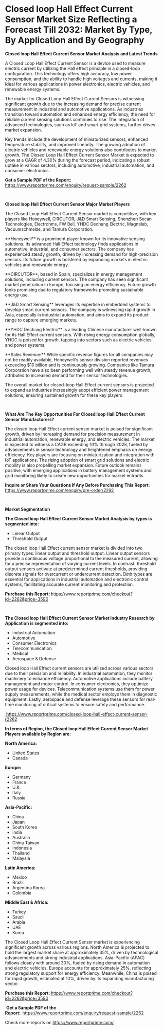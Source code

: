 <p><h1>Closed loop Hall Effect Current Sensor Market Size Reflecting a Forecast Till 2032: Market By Type, By Application and By Geography</h1></p><p><strong>Closed loop Hall Effect Current Sensor Market Analysis and Latest Trends</strong></p>
<p><p>A Closed Loop Hall Effect Current Sensor is a device used to measure electric current by utilizing the Hall effect principle in a closed-loop configuration. This technology offers high accuracy, low power consumption, and the ability to handle high voltages and currents, making it ideal for various applications in power electronics, electric vehicles, and renewable energy systems. </p><p>The market for Closed Loop Hall Effect Current Sensors is witnessing significant growth due to the increasing demand for precise current measurement in industrial and automotive applications. As industries transition toward automation and enhanced energy efficiency, the need for reliable current sensing solutions continues to rise. The integration of advanced technologies, such as IoT and smart grid systems, further drives market expansion. </p><p>Key trends include the development of miniaturized sensors, enhanced temperature stability, and improved linearity. The growing adoption of electric vehicles and renewable energy solutions also contributes to market growth. The Closed Loop Hall Effect Current Sensor Market is expected to grow at a CAGR of 4.30% during the forecast period, indicating a robust uptake in various sectors, including automotive, industrial automation, and consumer electronics.</p></p>
<p><strong>Get a Sample PDF of the Report:&nbsp;</strong> <a href="https://www.reportprime.com/enquiry/request-sample/2262?utm_campaign=2984&utm_medium=2&utm_source=Github&utm_content=ia&utm_term=18032025&utm_id=closed-loop-hall-effect-current-sensor">https://www.reportprime.com/enquiry/request-sample/2262</a></p>
<p>&nbsp;</p>
<p><strong>Closed loop Hall Effect Current Sensor Major Market Players</strong></p>
<p><p>The Closed Loop Hall Effect Current Sensor market is competitive, with key players like Honeywell, CIRCUTOR, J&D Smart Sensing, Shenzhen Socan Technologies, Electrohms, FW Bell, YHDC Dechang Electric, Magnelab, Vacuumschmelze, and Tamura Corporation.</p><p>**Honeywell** is a prominent player known for its innovative sensing solutions. Its advanced Hall Effect technology finds applications in automotive, industrial, and consumer sectors. The company has experienced steady growth, driven by increasing demand for high-precision sensors. Its future growth is bolstered by expanding markets in electric vehicles and renewable energy.</p><p>**CIRCUTOR**, based in Spain, specializes in energy management solutions, including current sensors. The company has seen significant market penetration in Europe, focusing on energy efficiency. Future growth looks promising due to regulatory frameworks promoting sustainable energy use.</p><p>**J&D Smart Sensing** leverages its expertise in embedded systems to develop smart current sensors. The company is witnessing rapid growth in Asia, especially in industrial automation, and aims to expand its product range to capture emerging markets.</p><p>**YHDC Dechang Electric** is a leading Chinese manufacturer well-known for its Hall Effect current sensors. With rising energy consumption globally, YHDC is poised for growth, tapping into sectors such as electric vehicles and power systems.</p><p>**Sales Revenue:** While specific revenue figures for all companies may not be readily available, Honeywell's sensor division reported revenues exceeding $10 billion and is continuously growing. Companies like Tamura Corporation have also been performing well with steady revenue growth, attributed to increased demand for their sensor technologies.</p><p>The overall market for closed-loop Hall Effect current sensors is projected to expand as industries increasingly adopt efficient power management solutions, ensuring sustained growth for these key players.</p></p>
<p>&nbsp;</p>
<p><strong>What Are The Key Opportunities For Closed loop Hall Effect Current Sensor Manufacturers?</strong></p>
<p><p>The closed loop Hall Effect current sensor market is poised for significant growth, driven by increasing demand for precision measurement in industrial automation, renewable energy, and electric vehicles. The market is expected to witness a CAGR exceeding 10% through 2028, fueled by advancements in sensor technology and heightened emphasis on energy efficiency. Key players are focusing on miniaturization and integration with IoT applications. The rising adoption of smart grid solutions and electric mobility is also propelling market expansion. Future outlook remains positive, with emerging applications in battery management systems and grid monitoring likely to create new opportunities for market entrants.</p></p>
<p><strong>Inquire or Share Your Questions If Any Before Purchasing This Report:</strong> <a href="https://www.reportprime.com/enquiry/pre-order/2262?utm_campaign=2984&utm_medium=2&utm_source=Github&utm_content=ia&utm_term=18032025&utm_id=closed-loop-hall-effect-current-sensor">https://www.reportprime.com/enquiry/pre-order/2262</a></p>
<p>&nbsp;</p>
<p><strong>Market Segmentation</strong></p>
<p><strong>The Closed loop Hall Effect Current Sensor Market Analysis by types is segmented into:</strong></p>
<p><ul><li>Linear Output</li><li>Threshold Output</li></ul></p>
<p><p>The closed loop Hall Effect current sensor market is divided into two primary types: linear output and threshold output. Linear output sensors provide a continuous voltage proportional to the measured current, allowing for a precise representation of varying current levels. In contrast, threshold output sensors activate at predetermined current thresholds, providing discrete signals for overcurrent or undercurrent detection. Both types are essential for applications in industrial automation and electronic control systems, facilitating accurate current monitoring and protection.</p></p>
<p><strong>Purchase this Report:&nbsp;</strong><a href="https://www.reportprime.com/checkout?id=2262&price=3590&utm_campaign=2984&utm_medium=2&utm_source=Github&utm_content=ia&utm_term=18032025&utm_id=closed-loop-hall-effect-current-sensor">https://www.reportprime.com/checkout?id=2262&price=3590</a></p>
<p>&nbsp;</p>
<p><strong>The Closed loop Hall Effect Current Sensor Market Industry Research by Application is segmented into:</strong></p>
<p><ul><li>Industrial Automation</li><li>Automotive</li><li>Consumer Electronics</li><li>Telecommunication</li><li>Medical</li><li>Aerospace & Defense</li></ul></p>
<p><p>Closed loop Hall Effect current sensors are utilized across various sectors due to their precision and reliability. In industrial automation, they monitor machinery to enhance efficiency. Automotive applications include battery management and motor control. In consumer electronics, they optimize power usage for devices. Telecommunication systems use them for power supply measurements, while the medical sector employs them in diagnostic equipment. Lastly, aerospace and defense leverage these sensors for real-time monitoring of critical systems to ensure safety and performance.</p></p>
<p><a href="https://www.reportprime.com/closed-loop-hall-effect-current-sensor-r2262?utm_campaign=2984&utm_medium=2&utm_source=Github&utm_content=ia&utm_term=18032025&utm_id=closed-loop-hall-effect-current-sensor">&nbsp;https://www.reportprime.com/closed-loop-hall-effect-current-sensor-r2262</a></p>
<p><strong>In terms of Region, the Closed loop Hall Effect Current Sensor Market Players available by Region are:</strong></p>
<p>
    <p> <strong> North America: </strong>
        <ul>
            <li>United States</li>
            <li>Canada</li>
        </ul>
        </p> 
    <p> <strong> Europe: </strong>
        <ul>
            <li>Germany</li>
            <li>France</li>
            <li>U.K.</li>
            <li>Italy</li>
            <li>Russia</li>
        </ul>
        </p> 
    <p> <strong> Asia-Pacific: </strong>
        <ul>
            <li>China</li>
            <li>Japan</li>
            <li>South Korea</li>
            <li>India</li>
            <li>Australia</li>
            <li>China Taiwan</li>
            <li>Indonesia</li>
            <li>Thailand</li>
            <li>Malaysia</li>
        </ul>
        </p> 
    <p> <strong> Latin America: </strong>
        <ul>
            <li>Mexico</li>
            <li>Brazil</li>
            <li>Argentina Korea</li>
            <li>Colombia</li>
        </ul>
        </p> 
    <p> <strong> Middle East & Africa: </strong>
        <ul>
            <li>Turkey</li>
            <li>Saudi</li>
            <li>Arabia</li>
            <li>UAE</li>
            <li>Korea</li>
        </ul>
    </p>
    </p>
<p><p>The Closed Loop Hall Effect Current Sensor market is experiencing significant growth across various regions. North America is projected to hold the largest market share at approximately 35%, driven by technological advancements and strong industrial applications. Asia-Pacific (APAC) follows closely with around 30%, fueled by rising demand in automation and electric vehicles. Europe accounts for approximately 25%, reflecting strong regulatory support for energy efficiency. Meanwhile, China is poised for rapid growth, estimated at 10%, driven by its expanding manufacturing sector.</p></p>
<p><strong>Purchase this Report: </strong><a href="https://www.reportprime.com/checkout?id=2262&price=3590&utm_campaign=2984&utm_medium=2&utm_source=Github&utm_content=ia&utm_term=18032025&utm_id=closed-loop-hall-effect-current-sensor">https://www.reportprime.com/checkout?id=2262&price=3590</a></p>
<p>&nbsp;<strong>Get a Sample PDF of the Report:&nbsp;&nbsp;</strong><a href="https://www.reportprime.com/enquiry/request-sample/2262?utm_campaign=2984&utm_medium=2&utm_source=Github&utm_content=ia&utm_term=18032025&utm_id=closed-loop-hall-effect-current-sensor">https://www.reportprime.com/enquiry/request-sample/2262</a></p>
<p><strong></strong></p>
<p>Check more reports on <a href="https://www.reportprime.com/?utm_campaign=2984&utm_medium=2&utm_source=Github&utm_content=ia&utm_term=18032025&utm_id=closed-loop-hall-effect-current-sensor">https://www.reportprime.com/</a></p>